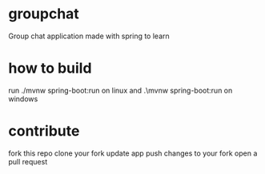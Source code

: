 # groupchat
Group chat application made with spring to learn

# how to build
run ./mvnw spring-boot:run on linux and .\mvnw spring-boot:run on windows

# contribute
fork this repo 
clone your fork
update app
push changes to your fork
open a pull request
